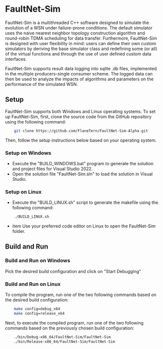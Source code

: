 # FaultNet-Sim

FaultNet-Sim is a multithreaded C++ software designed to simulate the evolution of a WSN under failure-prone conditions. The default simulator uses the naive nearest neighbor topology construction algorithm and round-robin TDMA scheduling for data transfer. Furthermore, FaultNet-Sim is designed with user flexibility in mind: users can define their own custom simulators by deriving the base simulator class and redefining some (or all) of the virtual functions and through the use of user defined custom data interfaces.

FaultNet-Sim supports result data logging into sqlite .db files,  implemented in the multiple producers-single consumer scheme. The logged data can then be used to analyze the impacts of algorithms and parameters on the performance of the simulated WSN.


## Setup

FaultNet-Sim supports both Windows and Linux operating systems. To set up FaultNet-Sim, first, clone the source code from the GitHub repository using the following command:
```sh
    git clone https://github.com/FlaneTern/FaultNet-Sim-Alpha.git
```
Then, follow the setup instructions below based on your operating system.

### Setup on Windows
- Execute the "BUILD\_WINDOWS.bat" program to generate the solution and project files for Visual Studio 2022.
- Open the solution file "FaultNet-Sim.sln" to load the solution in Visual Studio.

### Setup on Linux
- Execute the "BUILD\_LINUX.sh" script to generate the makefile using the following command:
```sh
    ./BUILD_LINUX.sh
```
- item Use your preferred code editor on Linux to open the FaultNet-Sim folder.

## Build and Run

### Build and Run on Windows
Pick the desired build configuration and click on "Start Debugging"

### Build and Run on Linux
To compile the program, run one of the two following commands based on the desired build configuration:
```sh
    make config=debug_x64
    make config=release_x64
```

Next, to execute the compiled program, run one of the two following commands based on the previously chosen build configuration:

```sh
    ./bin/Debug-x86_64/FaultNet-Sim/FaultNet-Sim
    ./bin/Release-x86_64/FaultNet-Sim/FaultNet-Sim
```
